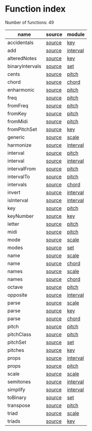 # Function index
Number of functions: 49

name|source|module
---|---|---
accidentals|[source](https://github.com/danigb/tonal/tree/master/lib/key/accidentals.js)|[key](https://github.com/danigb/tonal/tree/master/lib/key)
add|[source](https://github.com/danigb/tonal/tree/master/lib/interval/add.js)|[interval](https://github.com/danigb/tonal/tree/master/lib/interval)
alteredNotes|[source](https://github.com/danigb/tonal/tree/master/lib/key/alteredNotes.js)|[key](https://github.com/danigb/tonal/tree/master/lib/key)
binaryIntervals|[source](https://github.com/danigb/tonal/tree/master/lib/set/binaryIntervals.js)|[set](https://github.com/danigb/tonal/tree/master/lib/set)
cents|[source](https://github.com/danigb/tonal/tree/master/lib/pitch/cents.js)|[pitch](https://github.com/danigb/tonal/tree/master/lib/pitch)
chord|[source](https://github.com/danigb/tonal/tree/master/lib/chord/chord.js)|[chord](https://github.com/danigb/tonal/tree/master/lib/chord)
enharmonic|[source](https://github.com/danigb/tonal/tree/master/lib/pitch/enharmonic.js)|[pitch](https://github.com/danigb/tonal/tree/master/lib/pitch)
freq|[source](https://github.com/danigb/tonal/tree/master/lib/pitch/freq.js)|[pitch](https://github.com/danigb/tonal/tree/master/lib/pitch)
fromFreq|[source](https://github.com/danigb/tonal/tree/master/lib/pitch/fromFreq.js)|[pitch](https://github.com/danigb/tonal/tree/master/lib/pitch)
fromKey|[source](https://github.com/danigb/tonal/tree/master/lib/pitch/fromKey.js)|[pitch](https://github.com/danigb/tonal/tree/master/lib/pitch)
fromMidi|[source](https://github.com/danigb/tonal/tree/master/lib/pitch/fromMidi.js)|[pitch](https://github.com/danigb/tonal/tree/master/lib/pitch)
fromPitchSet|[source](https://github.com/danigb/tonal/tree/master/lib/key/fromPitchSet.js)|[key](https://github.com/danigb/tonal/tree/master/lib/key)
generic|[source](https://github.com/danigb/tonal/tree/master/lib/scale/generic.js)|[scale](https://github.com/danigb/tonal/tree/master/lib/scale)
harmonize|[source](https://github.com/danigb/tonal/tree/master/lib/interval/harmonize.js)|[interval](https://github.com/danigb/tonal/tree/master/lib/interval)
interval|[source](https://github.com/danigb/tonal/tree/master/lib/pitch/interval.js)|[pitch](https://github.com/danigb/tonal/tree/master/lib/pitch)
interval|[source](https://github.com/danigb/tonal/tree/master/lib/interval/interval.js)|[interval](https://github.com/danigb/tonal/tree/master/lib/interval)
intervalFrom|[source](https://github.com/danigb/tonal/tree/master/lib/pitch/intervalFrom.js)|[pitch](https://github.com/danigb/tonal/tree/master/lib/pitch)
intervalTo|[source](https://github.com/danigb/tonal/tree/master/lib/pitch/intervalTo.js)|[pitch](https://github.com/danigb/tonal/tree/master/lib/pitch)
intervals|[source](https://github.com/danigb/tonal/tree/master/lib/chord/intervals.js)|[chord](https://github.com/danigb/tonal/tree/master/lib/chord)
invert|[source](https://github.com/danigb/tonal/tree/master/lib/interval/invert.js)|[interval](https://github.com/danigb/tonal/tree/master/lib/interval)
isInterval|[source](https://github.com/danigb/tonal/tree/master/lib/interval/isInterval.js)|[interval](https://github.com/danigb/tonal/tree/master/lib/interval)
key|[source](https://github.com/danigb/tonal/tree/master/lib/pitch/key.js)|[pitch](https://github.com/danigb/tonal/tree/master/lib/pitch)
keyNumber|[source](https://github.com/danigb/tonal/tree/master/lib/key/keyNumber.js)|[key](https://github.com/danigb/tonal/tree/master/lib/key)
letter|[source](https://github.com/danigb/tonal/tree/master/lib/pitch/letter.js)|[pitch](https://github.com/danigb/tonal/tree/master/lib/pitch)
midi|[source](https://github.com/danigb/tonal/tree/master/lib/pitch/midi.js)|[pitch](https://github.com/danigb/tonal/tree/master/lib/pitch)
mode|[source](https://github.com/danigb/tonal/tree/master/lib/scale/mode.js)|[scale](https://github.com/danigb/tonal/tree/master/lib/scale)
modes|[source](https://github.com/danigb/tonal/tree/master/lib/set/modes.js)|[set](https://github.com/danigb/tonal/tree/master/lib/set)
name|[source](https://github.com/danigb/tonal/tree/master/lib/scale/name.js)|[scale](https://github.com/danigb/tonal/tree/master/lib/scale)
name|[source](https://github.com/danigb/tonal/tree/master/lib/chord/name.js)|[chord](https://github.com/danigb/tonal/tree/master/lib/chord)
names|[source](https://github.com/danigb/tonal/tree/master/lib/scale/names.js)|[scale](https://github.com/danigb/tonal/tree/master/lib/scale)
names|[source](https://github.com/danigb/tonal/tree/master/lib/chord/names.js)|[chord](https://github.com/danigb/tonal/tree/master/lib/chord)
octave|[source](https://github.com/danigb/tonal/tree/master/lib/pitch/octave.js)|[pitch](https://github.com/danigb/tonal/tree/master/lib/pitch)
opposite|[source](https://github.com/danigb/tonal/tree/master/lib/interval/opposite.js)|[interval](https://github.com/danigb/tonal/tree/master/lib/interval)
parse|[source](https://github.com/danigb/tonal/tree/master/lib/scale/parse.js)|[scale](https://github.com/danigb/tonal/tree/master/lib/scale)
parse|[source](https://github.com/danigb/tonal/tree/master/lib/key/parse.js)|[key](https://github.com/danigb/tonal/tree/master/lib/key)
parse|[source](https://github.com/danigb/tonal/tree/master/lib/chord/parse.js)|[chord](https://github.com/danigb/tonal/tree/master/lib/chord)
pitch|[source](https://github.com/danigb/tonal/tree/master/lib/pitch/pitch.js)|[pitch](https://github.com/danigb/tonal/tree/master/lib/pitch)
pitchClass|[source](https://github.com/danigb/tonal/tree/master/lib/pitch/pitchClass.js)|[pitch](https://github.com/danigb/tonal/tree/master/lib/pitch)
pitchSet|[source](https://github.com/danigb/tonal/tree/master/lib/set/pitchSet.js)|[set](https://github.com/danigb/tonal/tree/master/lib/set)
pitches|[source](https://github.com/danigb/tonal/tree/master/lib/key/pitches.js)|[key](https://github.com/danigb/tonal/tree/master/lib/key)
props|[source](https://github.com/danigb/tonal/tree/master/lib/interval/props.js)|[interval](https://github.com/danigb/tonal/tree/master/lib/interval)
props|[source](https://github.com/danigb/tonal/tree/master/lib/pitch/props.js)|[pitch](https://github.com/danigb/tonal/tree/master/lib/pitch)
scale|[source](https://github.com/danigb/tonal/tree/master/lib/scale/scale.js)|[scale](https://github.com/danigb/tonal/tree/master/lib/scale)
semitones|[source](https://github.com/danigb/tonal/tree/master/lib/interval/semitones.js)|[interval](https://github.com/danigb/tonal/tree/master/lib/interval)
simplify|[source](https://github.com/danigb/tonal/tree/master/lib/interval/simplify.js)|[interval](https://github.com/danigb/tonal/tree/master/lib/interval)
toBinary|[source](https://github.com/danigb/tonal/tree/master/lib/set/toBinary.js)|[set](https://github.com/danigb/tonal/tree/master/lib/set)
transpose|[source](https://github.com/danigb/tonal/tree/master/lib/pitch/transpose.js)|[pitch](https://github.com/danigb/tonal/tree/master/lib/pitch)
triad|[source](https://github.com/danigb/tonal/tree/master/lib/scale/triad.js)|[scale](https://github.com/danigb/tonal/tree/master/lib/scale)
triads|[source](https://github.com/danigb/tonal/tree/master/lib/key/triads.js)|[key](https://github.com/danigb/tonal/tree/master/lib/key)